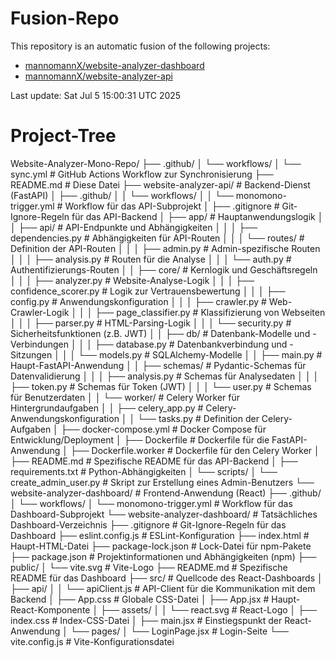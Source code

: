 # Fusion-Repo

This repository is an automatic fusion of the following projects:
- [mannomannX/website-analyzer-dashboard](https://github.com/mannomannX/website-analyzer-dashboard)
- [mannomannX/website-analyzer-api](https://github.com/mannomannX/website-analyzer-api)

Last update: Sat Jul  5 15:00:31 UTC 2025


# Project-Tree

Website-Analyzer-Mono-Repo/
├── .github/
│   └── workflows/
│       └── sync.yml             # GitHub Actions Workflow zur Synchronisierung
├── README.md                    # Diese Datei
├── website-analyzer-api/        # Backend-Dienst (FastAPI)
│   ├── .github/
│   │   └── workflows/
│   │       └── monomono-trigger.yml # Workflow für das API-Subprojekt
│   ├── .gitignore               # Git-Ignore-Regeln für das API-Backend
│   ├── app/                     # Hauptanwendungslogik
│   │   ├── api/                 # API-Endpunkte und Abhängigkeiten
│   │   │   ├── dependencies.py  # Abhängigkeiten für API-Routen
│   │   │   └── routes/          # Definition der API-Routen
│   │   │       ├── admin.py     # Admin-spezifische Routen
│   │   │       ├── analysis.py  # Routen für die Analyse
│   │   │       └── auth.py      # Authentifizierungs-Routen
│   │   ├── core/                # Kernlogik und Geschäftsregeln
│   │   │   ├── analyzer.py      # Website-Analyse-Logik
│   │   │   ├── confidence_scorer.py # Logik zur Vertrauensbewertung
│   │   │   ├── config.py        # Anwendungskonfiguration
│   │   │   ├── crawler.py       # Web-Crawler-Logik
│   │   │   ├── page_classifier.py # Klassifizierung von Webseiten
│   │   │   ├── parser.py        # HTML-Parsing-Logik
│   │   │   └── security.py      # Sicherheitsfunktionen (z.B. JWT)
│   │   ├── db/                  # Datenbank-Modelle und -Verbindungen
│   │   │   ├── database.py      # Datenbankverbindung und -Sitzungen
│   │   │   └── models.py        # SQLAlchemy-Modelle
│   │   ├── main.py              # Haupt-FastAPI-Anwendung
│   │   ├── schemas/             # Pydantic-Schemas für Datenvalidierung
│   │   │   ├── analysis.py      # Schemas für Analysedaten
│   │   │   ├── token.py         # Schemas für Token (JWT)
│   │   │   └── user.py          # Schemas für Benutzerdaten
│   │   └── worker/              # Celery Worker für Hintergrundaufgaben
│   │       ├── celery_app.py    # Celery-Anwendungskonfiguration
│   │       └── tasks.py         # Definition der Celery-Aufgaben
│   ├── docker-compose.yml       # Docker Compose für Entwicklung/Deployment
│   ├── Dockerfile               # Dockerfile für die FastAPI-Anwendung
│   ├── Dockerfile.worker        # Dockerfile für den Celery Worker
│   ├── README.md                # Spezifische README für das API-Backend
│   ├── requirements.txt         # Python-Abhängigkeiten
│   └── scripts/
│       └── create_admin_user.py # Skript zur Erstellung eines Admin-Benutzers
└── website-analyzer-dashboard/  # Frontend-Anwendung (React)
    ├── .github/
    │   └── workflows/
    │       └── monomono-trigger.yml # Workflow für das Dashboard-Subprojekt
    └── website-analyzer-dashboard/  # Tatsächliches Dashboard-Verzeichnis
        ├── .gitignore           # Git-Ignore-Regeln für das Dashboard
        ├── eslint.config.js     # ESLint-Konfiguration
        ├── index.html           # Haupt-HTML-Datei
        ├── package-lock.json    # Lock-Datei für npm-Pakete
        ├── package.json         # Projektinformationen und Abhängigkeiten (npm)
        ├── public/
        │   └── vite.svg         # Vite-Logo
        ├── README.md            # Spezifische README für das Dashboard
        ├── src/                 # Quellcode des React-Dashboards
        │   ├── api/
        │   │   └── apiClient.js # API-Client für die Kommunikation mit dem Backend
        │   ├── App.css          # Globale CSS-Datei
        │   ├── App.jsx          # Haupt-React-Komponente
        │   ├── assets/
        │   │   └── react.svg    # React-Logo
        │   ├── index.css        # Index-CSS-Datei
        │   ├── main.jsx         # Einstiegspunkt der React-Anwendung
        │   └── pages/
        │       └── LoginPage.jsx # Login-Seite
        └── vite.config.js       # Vite-Konfigurationsdatei
